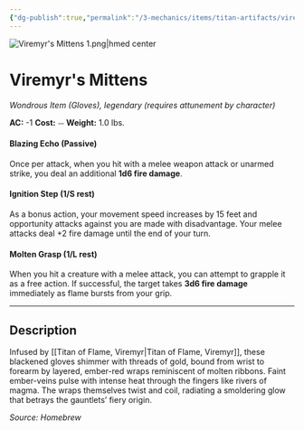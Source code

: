 ```yaml
---
{"dg-publish":true,"permalink":"/3-mechanics/items/titan-artifacts/viremyr-s-mittens/","tags":["item"]}
---
```


![Viremyr's Mittens 1.png|hmed center](/img/user/z_Assets/Viremyr's%20Mittens%201.png)
# Viremyr's Mittens
*Wondrous Item (Gloves), legendary (requires attunement by character)*

**AC:** -1
**Cost:** ⏤
**Weight:** 1.0 lbs.

#### Blazing Echo (Passive)
Once per attack, when you hit with a melee weapon attack or unarmed strike, you deal an additional **1d6 fire damage**.

#### Ignition Step (1/S rest)
As a bonus action, your movement speed increases by 15 feet and opportunity attacks against you are made with disadvantage. Your melee attacks deal +2 fire damage until the end of your turn.

#### Molten Grasp (1/L rest)
When you hit a creature with a melee attack, you can attempt to grapple it as a free action. If successful, the target takes **3d6 fire damage** immediately as flame bursts from your grip.

---

## Description
Infused by [[Titan of Flame, Viremyr\|Titan of Flame, Viremyr]], these blackened gloves shimmer with threads of gold, bound from wrist to forearm by layered, ember-red wraps reminiscent of molten ribbons. Faint ember-veins pulse with intense heat through the fingers like rivers of magma. The wraps themselves twist and coil, radiating a smoldering glow that betrays the gauntlets’ fiery origin.

*Source: Homebrew*